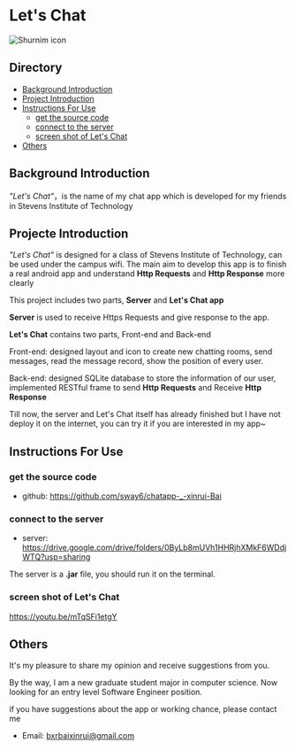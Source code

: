 # Let's Chat

![Shurnim icon](https://cdn-images-1.medium.com/max/1600/1*inIeqlR93-c49SBshOC2nQ.png)

## Directory
* [Background Introduction](#背景介绍)
* [Project Introduction](#项目介绍)
* [Instructions For Use](#使用说明)
  * [get the source code](#获取代码)
  * [connect to the server](#开发插件)
  * [screen shot of Let's Chat](#使用ShurnimStorage接口)
* [Others](#其他)

<a name="背景介绍"></a>
## Background Introduction

*"Let's Chat"*，is the name of my chat app which is developed for my friends in Stevens Institute of Technology<br/>

<a name="项目介绍"></a>
## Projecte Introduction

*"Let's Chat"* is designed for a class of Stevens Institute of Technology, can be used under the campus wifi. The main aim to develop this app is to finish a real android app and understand **Http Requests** and **Http Response** more clearly  <br>

This project includes two parts, **Server** and **Let's Chat app**

**Server** is used to receive Https Requests and give response to the app.

**Let's Chat** contains two parts, Front-end and Back-end

Front-end: designed layout and icon to create new chatting rooms, send messages, read the message record, show the position of every user.

Back-end: designed SQLite database to store the information of our user, implemented RESTful frame to send **Http Requests** and Receive **Http Response**

Till now, the server and Let's Chat itself has already finished but I have not deploy it on the internet, you can try it if you are interested in my app~

<a name="使用说明"></a>
## Instructions For Use

<a name="获取代码"></a>
### get the source code

* github: <https://github.com/sway6/chatapp-_-xinrui-Bai>

   
<a name="开发插件"></a>
### connect to the server

* server: <https://drive.google.com/drive/folders/0ByLb8mUVh1HHRjhXMkF6WDdjWTQ?usp=sharing>

The server is a **.jar** file, you should run it on the terminal.


   
<a name="使用ShurnimStorage接口"></a>
### screen shot of Let's Chat

<https://youtu.be/mTqSFi1etgY>

<a name="其他"></a>
## Others
It's my pleasure to share my opinion and receive suggestions from you.

By the way, I am a new graduate student major in computer science. Now looking for an entry level Software Engineer position.

if you have suggestions about the app or working chance, please contact me

* Email: <bxrbaixinrui@gmail.com>
